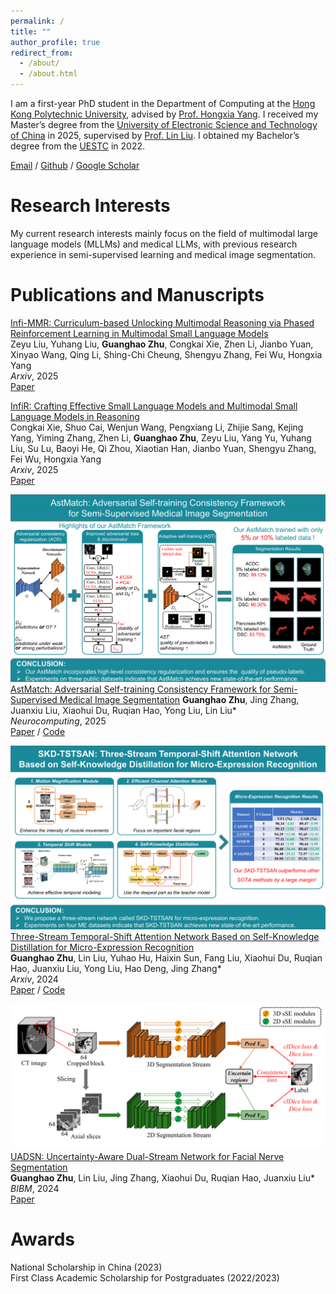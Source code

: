 ```yaml
---
permalink: /
title: ""
author_profile: true
redirect_from: 
  - /about/
  - /about.html
---
```


I am a first-year PhD student in the Department of Computing at the [Hong Kong Polytechnic University](https://www.polyu.edu.hk/), advised by [Prof. Hongxia Yang](https://www4.comp.polyu.edu.hk/~hongxyang/). I received my Master’s degree from the [University of Electronic Science and Technology of China](https://www.uestc.edu.cn/) in 2025, supervised by [Prof. Lin Liu](https://faculty.uestc.edu.cn/liulinMOEMIL/zh_CN/index.htm). I obtained my Bachelor’s degree from the [UESTC](https://www.uestc.edu.cn/) in 2022. 

[Email](mailto:gzhu663663@gmail.com) / [Github](https://github.com/GuanghaoZhu663) / [Google Scholar](https://scholar.google.com.hk/citations?user=DLCTYXwAAAAJ&hl=zh-CN&oi=sra)

Research Interests
======
My current research interests mainly focus on the field of multimodal large language models (MLLMs) and medical LLMs, with previous research experience in semi-supervised learning and medical image segmentation.

Publications and Manuscripts
======

[Infi-MMR: Curriculum-based Unlocking Multimodal Reasoning via Phased Reinforcement Learning in Multimodal Small Language Models](https://arxiv.org/abs/2505.23091)  
Zeyu Liu, Yuhang Liu, **Guanghao Zhu**, Congkai Xie, Zhen Li, Jianbo Yuan, Xinyao Wang, Qing Li, Shing-Chi Cheung, Shengyu Zhang, Fei Wu, Hongxia Yang  
*Arxiv*, 2025  
[Paper](https://arxiv.org/abs/2505.23091)


[InfiR: Crafting Effective Small Language Models and Multimodal Small Language Models in Reasoning](https://arxiv.org/abs/2502.11573)  
Congkai Xie, Shuo Cai, Wenjun Wang, Pengxiang Li, Zhijie Sang, Kejing Yang, Yiming Zhang, Zhen Li, **Guanghao Zhu**, Zeyu Liu, Yang Yu, Yuhang Liu, Su Lu, Baoyi He, Qi Zhou, Xiaotian Han, Jianbo Yuan, Shengyu Zhang, Fei Wu, Hongxia Yang  
*Arxiv*, 2025  
[Paper](https://arxiv.org/abs/2502.11573)


![The framework of our AstMatch](/images/AstMatch.png)  
[AstMatch: Adversarial Self-training Consistency Framework for Semi-Supervised Medical Image Segmentation](https://www.sciencedirect.com/science/article/pii/S0925231225011634) 
**Guanghao Zhu**, Jing Zhang, Juanxiu Liu, Xiaohui Du, Ruqian Hao, Yong Liu, Lin Liu*  
*Neurocomputing*, 2025  
[Paper](https://www.sciencedirect.com/science/article/pii/S0925231225011634) / [Code](https://github.com/GuanghaoZhu663/AstMatch)  


![The framework of our SKD-TSTSAN](/images/SKD-TSTSAN.png)  
[Three-Stream Temporal-Shift Attention Network Based on Self-Knowledge Distillation for Micro-Expression Recognition](https://arxiv.org/abs/2406.17538)  
**Guanghao Zhu**, Lin Liu, Yuhao Hu, Haixin Sun, Fang Liu, Xiaohui Du, Ruqian Hao, Juanxiu Liu, Yong Liu, Hao Deng, Jing Zhang*  
*Arxiv*, 2024  
[Paper](https://arxiv.org/abs/2406.17538) / [Code](https://github.com/GuanghaoZhu663/SKD-TSTSAN)  


![The framework of our UADSN](/images/UADSN.png)  
[UADSN: Uncertainty-Aware Dual-Stream Network for Facial Nerve Segmentation](https://ieeexplore.ieee.org/abstract/document/10822625/)  
**Guanghao Zhu**, Lin Liu, Jing Zhang, Xiaohui Du, Ruqian Hao, Juanxiu Liu*  
*BIBM*, 2024  
[Paper](https://ieeexplore.ieee.org/abstract/document/10822625/)  

Awards
======
National Scholarship in China (2023)  
First Class Academic Scholarship for Postgraduates (2022/2023)
